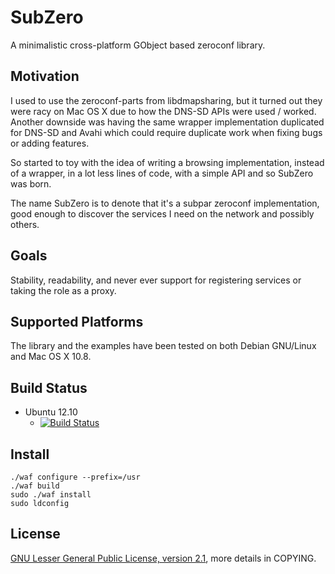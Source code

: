 SubZero
=======

A minimalistic cross-platform GObject based zeroconf library.

Motivation
----------
I used to use the zeroconf-parts from libdmapsharing, but it turned out they were
racy on Mac OS X due to how the DNS-SD APIs were used / worked. Another downside
was having the same wrapper implementation duplicated for DNS-SD and Avahi which
could require duplicate work when fixing bugs or adding features.

So started to toy with the idea of writing a browsing implementation, instead of a
wrapper, in a lot less lines of code, with a simple API and so SubZero was born.

The name SubZero is to denote that it's a subpar zeroconf implementation, good enough to
discover the services I need on the network and possibly others.

Goals
-----
Stability, readability, and never ever support for registering services or taking the role as a proxy.

Supported Platforms
-------------------
The library and the examples have been tested on both Debian GNU/Linux and Mac OS X 10.8.


Build Status
------------
* Ubuntu 12.10
    * [![Build Status](https://travis-ci.org/dsvensson/subzero.png)](https://travis-ci.org/dsvensson/subzero)

Install
-------

    ./waf configure --prefix=/usr
    ./waf build
    sudo ./waf install
    sudo ldconfig
    
License
-------
[GNU Lesser General Public License, version 2.1](https://www.gnu.org/licenses/lgpl-2.1.html), more details in COPYING.
